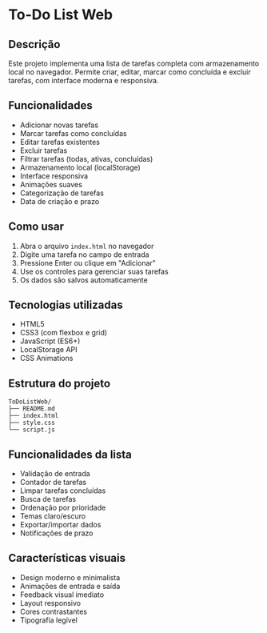 # To-Do List Web

## Descrição
Este projeto implementa uma lista de tarefas completa com armazenamento local no navegador. Permite criar, editar, marcar como concluída e excluir tarefas, com interface moderna e responsiva.

## Funcionalidades
- Adicionar novas tarefas
- Marcar tarefas como concluídas
- Editar tarefas existentes
- Excluir tarefas
- Filtrar tarefas (todas, ativas, concluídas)
- Armazenamento local (localStorage)
- Interface responsiva
- Animações suaves
- Categorização de tarefas
- Data de criação e prazo

## Como usar
1. Abra o arquivo `index.html` no navegador
2. Digite uma tarefa no campo de entrada
3. Pressione Enter ou clique em "Adicionar"
4. Use os controles para gerenciar suas tarefas
5. Os dados são salvos automaticamente

## Tecnologias utilizadas
- HTML5
- CSS3 (com flexbox e grid)
- JavaScript (ES6+)
- LocalStorage API
- CSS Animations

## Estrutura do projeto
```
ToDoListWeb/
├── README.md
├── index.html
├── style.css
└── script.js
```

## Funcionalidades da lista
- Validação de entrada
- Contador de tarefas
- Limpar tarefas concluídas
- Busca de tarefas
- Ordenação por prioridade
- Temas claro/escuro
- Exportar/importar dados
- Notificações de prazo

## Características visuais
- Design moderno e minimalista
- Animações de entrada e saída
- Feedback visual imediato
- Layout responsivo
- Cores contrastantes
- Tipografia legível 